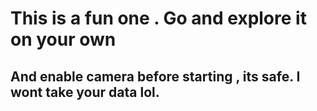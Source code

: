# This is a fun one . Go and explore it on your own
## And enable camera before starting , its safe. I wont take your data lol.
